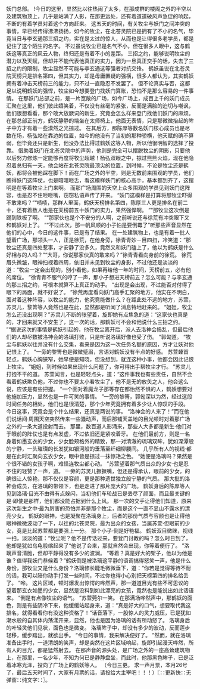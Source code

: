 妖门总部。
!今日的这里，显然比以往热闹了太多，在那成群的楼阁之外的半空以及建筑物顶上，几乎是站满了人影，在那更远处，还有着道道破风声急促的响起，不断的有着学员对着这个方向赶来。
这五天的时间，有关牧尘与妖门之间冲突的事情，早已经传得沸沸扬扬，如今的牧尘，在北苍灵院已是拥有了不小的名气，毕竟当日与李玄通那三招之约，实在是太过的惊人，从而也是让得很多老学员，都是记住了这个陌生的名字。
不过虽说牧尘已是名气不小，但在很多人眼中，这与鹤妖这等真正的风云人物，终归还是有着不小的差距。
三招之约，能够说明牧尘的潜力以及天赋，但却并不能代表他真正的实力，因为一旦真正交手的话，失去了三招之约的限制，牧尘显然不可能与李玄通这等强者对抗交锋。
鹤妖虽说在北苍灵院天榜只是排名第四，但其实力，却是毋庸置疑的强横，很多人都认为，其实鹤妖拥有着冲击天榜前三的能力，只不过一直隐忍不发罢了。
但不论真实与否，这都足以说明鹤妖的强悍，牧尘如今想要登门找妖门算账，恐怕不是那么容易的一件事情。
在那妖门总部之前，是一片宽敞的广场，如今广场上，成百上千的妖门成员汇聚在这里，他们彼此嬉笑着，不仅没有丝毫的紧张，反而是满脸的迫切与嘲讽，他们很想看看，那个敢大放厥词的新生，究竟会怎么样来登门找他们妖门的麻烦。
在那总部正前方，鹤妖静静的端坐在太师椅上，他面无表情，只是那微微抬起的眸子中方才有着一些漠然之光掠过。
在其后方，那陈厚等数名妖门核心成员也是尽数在场，杨弘站在靠边的位置，如今的他没有了当初的那种骄横，他天赋的确不算弱，但毕竟还只是新生，他没办法比得过鹤妖这等人物，所以他很明智的选择了投靠。
借助着妖门在北苍灵院中的声势，他则是完全可以摆脱牧尘的阴影，只要他以后努力修炼一定能够再度将牧尘超越！杨弘双眼之中，掠过熊熊火焰，现在他隐忍着总归有一天，他会站在北苍灵院最顶尖的位置，到时候，不论是牧尘还是鹤妖，都将会被他踩在脚下！而在广场之外的半空，则是无数前来围观的学员，他们瞧得妖门这阵仗，也是暗暗咂舌，看这模样妖门的核心高手，基本都到齐了，这摆明是在等着牧尘上门来啊。
而那广场周围的天空上众多围观的学员见到妖门这阵容，也是忍不住咂咂嘴，窃窃私语声传了开来。
“妖门这模样是打算将那牧尘吓得不敢来吗？”“啧啧，那群人里面，鹤妖天榜排名第四，陈厚三人更是排名在前二十，还有着数人也是在天榜前五十妖门的实力，果然强悍啊。
”“那牧尘这次倒是踢到铁板了啊。
”“那家伙也是个不安分的人啊，之前听说还与徐荒有冲突眼下又和鹤妖对上了。
”“不过此次，那一帆风顺的小子怕是要倒霉了”听那些声音显然在他们的心中，今日的这件事，已是有了结果。
在一处建筑物上，也是有着一批人望着广场，那领头一人，正是徐荒，在他身旁，徐青青妙－目四扫，冷笑道：“那牧尘还真是四处惹事，才安静了没多久，竟然又和妖门磕上了，他以为鹤妖是什么好相与的人吗？”“大哥，你说那家伙真的敢来吗？”徐青青看向身前的徐荒。
徐荒眉头微皱，眼神扫视着四周，依旧并未见到牧尘的身影，不过他还是淡淡的道：“牧尘一定会出现的，别小看他，如果再给他一年的时间，天榜前五，必有他的席位。
”徐青青不服气的哼了一声，那小子想进天榜前五？怎么可能？与李玄通的那三招之约，可根本就算不上真正的动手。
“出现是会出现，不过能否对付得了眼下的局面，就不好说了。
”徐荒再度看向妖门高手汇聚的地方，他实在不明白，面对着这种阵容，以牧尘的能力，他究竟能做什么？在距此处不远的地方，苏萱，苏灵儿，黎箐等人竟然也是在此，显然都是听闻了消息特地赶来的。
“姐姐，牧尘怎么还没出现啊？”苏灵儿不断的张望着，旋即她有点焦急的道：“这家伙也真是的，才回来就又不安生了，这一次的话，那鹤妖可不会和他说什么三招之约。
”“据说这次的事情是鹤妖引起的，他在牧尘离开后，派人去洛神会捣乱，但最后他们的人却尽数被洛神会的洛璃打败，只是听说洛璃好像也受了伤。
”郭匈道。
“牧尘与鹤妖以往并没有什么交集，看来是因为这一次任务名额的原因，方才让妖对他记恨上了。
”一旁的黎箐也是微微蹙眉，言语对鹤妖没有半点的好感。
苏萱螓首轻点，鹤妖心胸狭窄，她早便是知晓，但没想到，就连这种小事，他都会因此记恨上牧尘。
“姐姐，到时候如果出现什么问题了，你可得出手帮牧尘才行。
”苏灵儿打抱不平的道。
苏萱闻言，也是轻轻点头，道：“这件事我也有些责任，自然不会看着鹤妖欺负他，不过你也不要太小看牧尘了，他不是无的放矢之人，他会这么说，应该是有些把握。
“一个面对着魔龙子那等存在都怡然不惧的人，鹤妖想要对他施加压力，显然也是一件可笑的事情。
”一旁的黎箐，郭匈深以为然，经过这段时间任务的相处，他们也是很清楚，那个少年究竟拥有着多少让人惊叹的手段。
今日这事，究竟会是个什么结果，还真是两说的事。
“洛神会的人来了！”而在他们说话间·周围天空突然传来一些骚动声，而后那铺天盖地的目光顿时对着那广场之外的一条大道投射而去。
那里，数百道人影涌来，那些人大多都是新生·他们对于眼前的阵仗也是有点发虚，不过依旧还是紧咬着牙。
在他们最前方，则是一名身着如墨玄衣的少女，少女脸颊格外的精致，那一对清澈的琉璃双眸，犹如深潭般的宁静，一头璀璨的长发犹如银河般的垂落至纤细柳腰间。
几乎所有人的视线·都是在此时汇聚向玄衣少女，眼中皆是掠过一抹惊艳之色。
“她便是洛璃吗？果然是个很不错的女孩子啊，难怪连牧尘都心动。
”苏萱望着那气质出众的少女·也是忍不住的轻赞了一声，道。
一旁的苏灵儿撅撅嘴，但还是得承认，眼前的少女，的确很让人惊艳，那不仅仅是容颜，更是那种遗世独立般宁静的气质。
那大批的洛神会成员，在洛璃的带领下，也是走进了那片庞大的广场。
鹤妖身后的陈厚等人见到洛璃·目光不由得有点躲闪，当初他们车轮战已是丢尽了颜面，而且最关键的是·即使是那样，他们都没能占据到什么上风。
那一次的交手让得他们知道，原来这次新生之中·最为厉害的恐怕并非是那个牧尘，而是这个一直不显山不露水的漂亮少女。
鹤妖的眼神，也是凝聚在洛璃身上，后者的那份气质与容颜也是让得他眼神微微波动了一下，以往的北苍灵院，最为出众的女孩，当属苏萱·但眼前的少女，竟是比起苏萱都是要强上一分。
那个小子·倒是好艳福。
鹤妖双目微眯，视线一扫，淡淡的道：“牧尘呢？他不是传话过来，要登门讨教的吗？怎么时日到了，他却是犹如乌龟般缩起来了“他说了会来，那就自然会出现，你等着便行了。
”洛璃声音清脆，但却平静得没有多少的波澜。
“等着？真是好大的架子，他以为他是谁？值得我妖门恭候着？”鹤妖倒是被洛璃这平静的语调搞得怒笑一声，他是什么身份，那牧尘又是什么身份？洛璃修长睫毛微微垂下，道：“你若是觉得等待不耐的话，我可以陪你动手打发一些时间，不过你也得小心别把天榜第四的排名给丢了。
”哗。
这片区域，顿时爆发出惊愕的哗然声，那一道道目光有些不可思议的望着那玄衣如墨的少女，显然是没料到如此漂亮的女孩，竟然也是能说出如此话语来。
“倒是有点像牧尘的语气。
”苏萱莞尔一笑。
在那满场哗然声中，那鹤妖的面色，则是有些阴冷下来，他缓缓站起身来，道：“真是好大的口气，想要取代我这排名，就得看看你有没这种资格了！”话音落下，一股惊人的灵力威压，已是犹如潮水般的自其体内荡漾开来，显然，他也是因为洛璃的话有所动怒了。
洛璃身后的叶轻灵他们见状，面色也是微变。
洛璃眸子中，却没有多少的波动，反而莲步轻移，缓步踏出，就欲出手。
“今日的事情，我来解决便好了。
”然而，就在洛璃准备出手时，一道清朗的笑声，却是突然在这片区域响起，旋即引起漫天哗然，所有人的目光，都是猛然射去。
在那声音的源头处，是广场之外的一座高耸建筑物上，在那里，一名少年，不知为何已是静静盘坐，而此时，他那黑色眸子，已是泛着冰寒光泽，投向了广场上的鹤妖等人。
（今日三更。
求一声月票，本月26号了，最后五天时间了，大家有月票的话，请投给大主宰吧！！！）〖∷更新快∷无弹窗∷纯文字∷〗。
